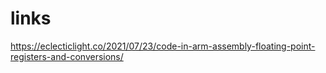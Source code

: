 # links

<https://eclecticlight.co/2021/07/23/code-in-arm-assembly-floating-point-registers-and-conversions/>
